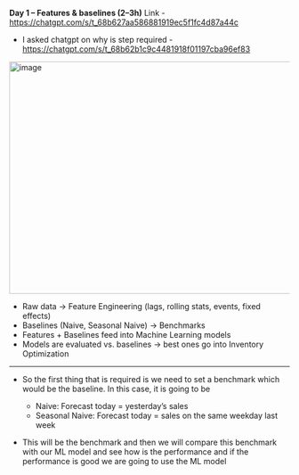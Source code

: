 **Day 1 – Features & baselines (2–3h)** Link - https://chatgpt.com/s/t_68b627aa586881919ec5f1fc4d87a44c
- I asked chatgpt on why is step required - https://chatgpt.com/s/t_68b62b1c9c4481918f01197cba96ef83

<img width="860" height="417" alt="image" src="https://github.com/user-attachments/assets/2d1a8be3-c847-40c1-bfb4-9cd14bb0bfc0" />

- Raw data → Feature Engineering (lags, rolling stats, events, fixed effects)
- Baselines (Naive, Seasonal Naive) → Benchmarks
- Features + Baselines feed into Machine Learning models
- Models are evaluated vs. baselines → best ones go into Inventory Optimization

---

- So the first thing that is required is we need to set a benchmark which would be the baseline. In this case, it is going to be
  - Naive: Forecast today = yesterday’s sales
  - Seasonal Naive: Forecast today = sales on the same weekday last week
 
- This will be the benchmark and then we will compare this benchmark with our ML model and see how is the performance and if the performance is good we are going to use the ML model
